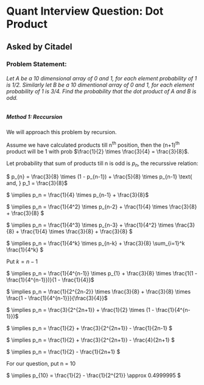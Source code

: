 # Quant Interview Question: Dot Product

## Asked by Citadel

### Problem Statement:

###### Let A be a 10 dimensional array of 0 and 1, for each element probability of 1 is 1/2. Similarly let B be a 10 dimentional array of 0 and 1, for each element probability of 1 is 3/4. Find the probability that the dot product of A and B is odd.

##### Method 1: Reccursion

We will approach this problem by recursion.

Assume we have calculated products till n<sup>th</sup> position, then the (n+1)<sup>th</sup> product will be 1 with prob $\frac{1}{2} \times \frac{3}{4} = \frac{3}{8}$.

Let probability that sum of products till n is odd is $p_n$, the recurssive relation: 

$ p_{n} = \frac{3}{8} \times (1 - p_{n-1}) + \frac{5}{8} \times p_{n-1} \text{ and, } p_1 = \frac{3}{8}$

$ \implies  p_n = \frac{1}{4} \times p_{n-1} + \frac{3}{8}$

$ \implies p_n = \frac{1}{4^2} \times p_{n-2} + \frac{1}{4} \times \frac{3}{8} + \frac{3}{8} $

$ \implies p_n = \frac{1}{4^3} \times p_{n-3} + \frac{1}{4^2} \times \frac{3}{8} + \frac{1}{4} \times \frac{3}{8} + \frac{3}{8} $

$ \implies p_n = \frac{1}{4^k} \times p_{n-k} + \frac{3}{8} \sum_{i=1}^k \frac{1}{4^k} $

Put $k=n-1$

$ \implies p_n = \frac{1}{4^{n-1}} \times p_{1} + \frac{3}{8} \times \frac{1(1 - \frac{1}{4^{n-1}})}{1 - \frac{1}{4}}$

$ \implies p_n = \frac{1}{2^{2n-2}} \times \frac{3}{8} + \frac{3}{8} \times \frac{1 - \frac{1}{4^{n-1}}}{\frac{3}{4}}$

$ \implies p_n = \frac{3}{2^{2n+1}} + \frac{1}{2} \times (1 - \frac{1}{4^{n-1}})$

$ \implies p_n = \frac{1}{2} + \frac{3}{2^{2n+1}} - \frac{1}{2n-1} $

$ \implies p_n = \frac{1}{2} + \frac{3}{2^{2n+1}} - \frac{4}{2n+1} $

$ \implies p_n = \frac{1}{2} - \frac{1}{2n+1} $

For our question, put n = 10

$ \implies p_{10} = \frac{1}{2} - \frac{1}{2^{21}} \approx 0.4999995 $
